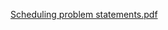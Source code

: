 [Scheduling problem statements.pdf](https://github.com/department-of-veterans-affairs/va.gov-team/files/14497868/Scheduling.problem.statements.pdf)
